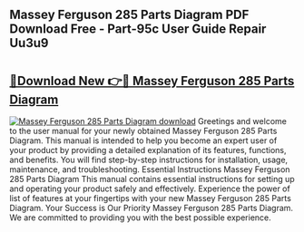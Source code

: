 ## Massey Ferguson 285 Parts Diagram PDF Download Free - Part-95c User Guide Repair Uu3u9

# <h2><a href="http://dfjh8pc.blite.top/?on=Massey+Ferguson+285+Parts+Diagram">🔗Download New 👉🔴 Massey Ferguson 285 Parts Diagram</a></h2>

[![Massey Ferguson 285 Parts Diagram download](https://i.imgur.com/lujVjoI.png)](http://dfjh8pc.blite.top/?on=Massey+Ferguson+285+Parts+Diagram)
Greetings and welcome to the user manual for your newly obtained Massey Ferguson 285 Parts Diagram. This manual is intended to help you become an expert user of your product by providing a detailed explanation of its features, functions, and benefits. You will find step-by-step instructions for installation, usage, maintenance, and troubleshooting. Essential Instructions Massey Ferguson 285 Parts Diagram This manual contains essential instructions for setting up and operating your product safely and effectively. Experience the power of list of features at your fingertips with your new Massey Ferguson 285 Parts Diagram. Your Success is Our Priority Massey Ferguson 285 Parts Diagram. We are committed to providing you with the best possible experience.
